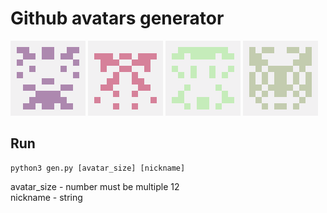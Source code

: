 # Github avatars generator 

![example1](./examples/test1.png)
![example2](./examples/test2.png)
![example3](./examples/test3.png)
![example4](./examples/test4.png)

## Run
```
python3 gen.py [avatar_size] [nickname]
```

avatar_size - number must be multiple 12 \
nickname - string